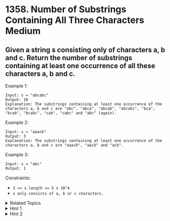 # 1358. Number of Substrings Containing All Three Characters<br> Medium

## Given a string s consisting only of characters a, b and c. Return the number of substrings containing at least one occurrence of all these characters a, b and c.

 

Example 1:
```
Input: s = "abcabc"
Output: 10
Explanation: The substrings containing at least one occurrence of the characters a, b and c are "abc", "abca", "abcab", "abcabc", "bca", "bcab", "bcabc", "cab", "cabc" and "abc" (again). 
```
Example 2:
```
Input: s = "aaacb"
Output: 3
Explanation: The substrings containing at least one occurrence of the characters a, b and c are "aaacb", "aacb" and "acb". 
 ```

Example 3:
```
Input: s = "abc"
Output: 1
 ```

Constraints:

* `3 <= s.length <= 5 x 10^4`
* `s only consists of a, b or c characters.`

<details>

<summary> Related Topics </summary>

* `Sliding Window` 
* `String`

</details>

<details>

<summary> Hint 1 </summary>
For each position we simply need to find the first occurrence of a/b/c on or after this position.

</details>

<details>

<summary> Hint 2 </summary>
So we can pre-compute three link-list of indices of each a, b, and c.

</details>